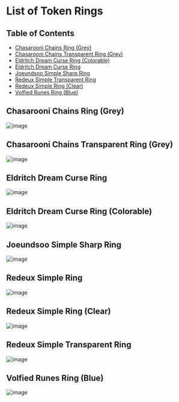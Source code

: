 # List of Token Rings
## Table of Contents 
  - [Chasarooni Chains Ring (Grey)](#Chasarooni-Chains-Ring-(Grey))
  - [Chasarooni Chains Transparent Ring (Grey)](#Chasarooni-Chains-Transparent-Ring-(Grey))
  - [Eldritch Dream Curse Ring (Colorable)](#Eldritch-Dream-Curse-Ring-Colorable)
  - [Eldritch Dream Curse Ring](#Eldritch-Dream-Curse-Ring)
  - [Joeundsoo Simple Sharp Ring](#Joeundsoo-Simple-Sharp-Ring)
  - [Redeux Simple Transparent Ring](#Redeux-Simple-Transparent-Ring)
  - [Redeux Simple Ring (Clear)](#Redeux-Simple-Ring-clear)
  - [Volfied Runes Ring (Blue)](#Volfied-Runes-Ring-Blue)

## Chasarooni Chains Ring (Grey)
![image](https://github.com/user-attachments/assets/1cb5d4ac-c72f-478e-8b36-c9dc6417b484)
## Chasarooni Chains Transparent Ring (Grey)
![image](https://github.com/user-attachments/assets/9121ff26-de5b-47ae-b996-81a8a096b098)
## Eldritch Dream Curse Ring
![image](https://github.com/user-attachments/assets/0e3af7e5-46ce-45cc-b90c-5d42ca93def0)
## Eldritch Dream Curse Ring (Colorable)
![image](https://github.com/user-attachments/assets/e978412d-c97a-42bb-a816-15ba12be3186)
## Joeundsoo Simple Sharp Ring
![image](https://github.com/user-attachments/assets/41244467-32c0-4451-839c-30c21d5af317)
## Redeux Simple Ring
![image](https://github.com/user-attachments/assets/a6d40580-09df-4034-8e87-244043b5f905)
## Redeux Simple Ring (Clear)
![image](https://github.com/user-attachments/assets/de143f7c-72a4-4d1b-9082-97f50cce157a)
## Redeux Simple Transparent Ring
![image](https://github.com/user-attachments/assets/ebd9c69b-89ce-4c3b-adaf-73bc15a928cb)
## Volfied Runes Ring (Blue)
![image](https://github.com/user-attachments/assets/b2f0c8d7-151e-4776-b012-9c3a15e6eee2)
